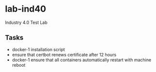 # lab-ind40
Industry 4.0 Test Lab

## Tasks

+ docker-1 installation script
+ ensure that certbot renews certificate after 12 hours
+ docker-1 ensure that all containers automatically restart with machine reboot
